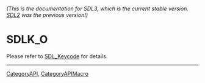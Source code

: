 ###### (This is the documentation for SDL3, which is the current stable version. [SDL2](https://wiki.libsdl.org/SDL2/) was the previous version!)
# SDLK_O

Please refer to [SDL_Keycode](SDL_Keycode) for details.

----
[CategoryAPI](CategoryAPI), [CategoryAPIMacro](CategoryAPIMacro)

